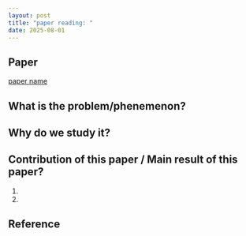 ```yaml
---
layout: post
title: "paper reading: "
date: 2025-08-01
---
```


## Paper 

[paper name](https://proceedings.mlr.press/v161/ryder21a/ryder21a.pdf)

## What is the problem/phenemenon?



## Why do we study it?



## Contribution of this paper / Main result of this paper?

1. 

2.

## Reference

